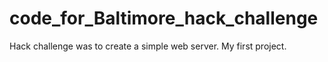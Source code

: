 # code_for_Baltimore_hack_challenge
Hack challenge was to create a simple web server. My first project.
